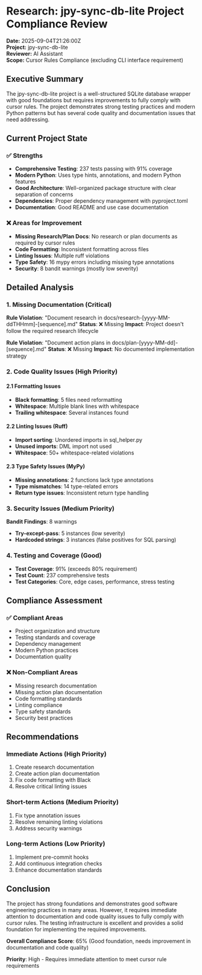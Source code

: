 # Research: jpy-sync-db-lite Project Compliance Review

**Date:** 2025-09-04T21:26:00Z  
**Project:** jpy-sync-db-lite  
**Reviewer:** AI Assistant  
**Scope:** Cursor Rules Compliance (excluding CLI interface requirement)

## Executive Summary

The jpy-sync-db-lite project is a well-structured SQLite database wrapper with good foundations but requires improvements to fully comply with cursor rules. The project demonstrates strong testing practices and modern Python patterns but has several code quality and documentation issues that need addressing.

## Current Project State

### ✅ **Strengths**
- **Comprehensive Testing**: 237 tests passing with 91% coverage
- **Modern Python**: Uses type hints, annotations, and modern Python features
- **Good Architecture**: Well-organized package structure with clear separation of concerns
- **Dependencies**: Proper dependency management with pyproject.toml
- **Documentation**: Good README and use case documentation

### ❌ **Areas for Improvement**
- **Missing Research/Plan Docs**: No research or plan documents as required by cursor rules
- **Code Formatting**: Inconsistent formatting across files
- **Linting Issues**: Multiple ruff violations
- **Type Safety**: 16 mypy errors including missing type annotations
- **Security**: 8 bandit warnings (mostly low severity)

## Detailed Analysis

### 1. Missing Documentation (Critical)
**Rule Violation**: "Document research in docs/research-[yyyy-MM-ddTHHmm]-[sequence].md"
**Status**: ❌ Missing
**Impact**: Project doesn't follow the required research lifecycle

**Rule Violation**: "Document action plans in docs/plan-[yyyy-MM-dd]-[sequence].md"
**Status**: ❌ Missing
**Impact**: No documented implementation strategy

### 2. Code Quality Issues (High Priority)

#### 2.1 Formatting Issues
- **Black formatting**: 5 files need reformatting
- **Whitespace**: Multiple blank lines with whitespace
- **Trailing whitespace**: Several instances found

#### 2.2 Linting Issues (Ruff)
- **Import sorting**: Unordered imports in sql_helper.py
- **Unused imports**: DML import not used
- **Whitespace**: 50+ whitespace-related violations

#### 2.3 Type Safety Issues (MyPy)
- **Missing annotations**: 2 functions lack type annotations
- **Type mismatches**: 14 type-related errors
- **Return type issues**: Inconsistent return type handling

### 3. Security Issues (Medium Priority)
**Bandit Findings**: 8 warnings
- **Try-except-pass**: 5 instances (low severity)
- **Hardcoded strings**: 3 instances (false positives for SQL parsing)

### 4. Testing and Coverage (Good)
- **Test Coverage**: 91% (exceeds 80% requirement)
- **Test Count**: 237 comprehensive tests
- **Test Categories**: Core, edge cases, performance, stress testing

## Compliance Assessment

### ✅ **Compliant Areas**
- Project organization and structure
- Testing standards and coverage
- Dependency management
- Modern Python practices
- Documentation quality

### ❌ **Non-Compliant Areas**
- Missing research documentation
- Missing action plan documentation
- Code formatting standards
- Linting compliance
- Type safety standards
- Security best practices

## Recommendations

### Immediate Actions (High Priority)
1. Create research documentation
2. Create action plan documentation
3. Fix code formatting with Black
4. Resolve critical linting issues

### Short-term Actions (Medium Priority)
1. Fix type annotation issues
2. Resolve remaining linting violations
3. Address security warnings

### Long-term Actions (Low Priority)
1. Implement pre-commit hooks
2. Add continuous integration checks
3. Enhance documentation standards

## Conclusion

The project has strong foundations and demonstrates good software engineering practices in many areas. However, it requires immediate attention to documentation and code quality issues to fully comply with cursor rules. The testing infrastructure is excellent and provides a solid foundation for implementing the required improvements.

**Overall Compliance Score**: 65% (Good foundation, needs improvement in documentation and code quality)

**Priority**: High - Requires immediate attention to meet cursor rule requirements
